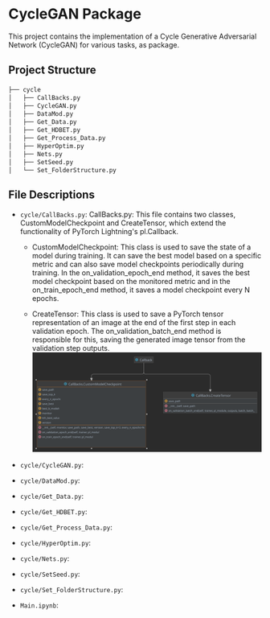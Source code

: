 
# CycleGAN Package
This project contains the implementation of a Cycle Generative Adversarial Network (CycleGAN) for various tasks, as package.


## Project Structure
```
├── cycle
│   ├── CallBacks.py
│   ├── CycleGAN.py
│   ├── DataMod.py
│   ├── Get_Data.py
│   ├── Get_HDBET.py
│   ├── Get_Process_Data.py
│   ├── HyperOptim.py
│   ├── Nets.py
│   ├── SetSeed.py
│   └── Set_FolderStructure.py
```

## File Descriptions

- `cycle/CallBacks.py`: CallBacks.py: This file contains two classes, CustomModelCheckpoint and CreateTensor, which extend the functionality of PyTorch Lightning's pl.Callback.

  * CustomModelCheckpoint: This class is used to save the state of a model during training. It can save the best model based on a specific metric and can also save model checkpoints periodically during training. In the on_validation_epoch_end method, it saves the best model checkpoint based on the monitored metric and in the on_train_epoch_end method, it saves a model checkpoint every N epochs.

  * CreateTensor: This class is used to save a PyTorch tensor representation of an image at the end of the first step in each validation epoch. The on_validation_batch_end method is responsible for this, saving the generated image tensor from the validation step outputs.
![UML Diagram from callbacks](https://github.com/agustinroviraquezada/MRI_T1_T2_CycleGAN/blob/main/docs/CallBacks.svg)



- `cycle/CycleGAN.py`: 
- `cycle/DataMod.py`: 
- `cycle/Get_Data.py`: 
- `cycle/Get_HDBET.py`: 
- `cycle/Get_Process_Data.py`: 
- `cycle/HyperOptim.py`: 
- `cycle/Nets.py`: 
- `cycle/SetSeed.py`: 
- `cycle/Set_FolderStructure.py`: 
- `Main.ipynb`: 
